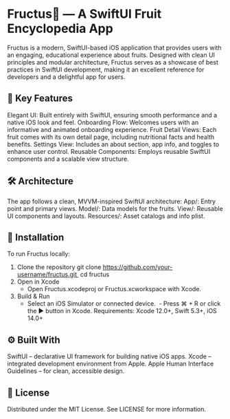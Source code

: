 # Fructus🍎 — A SwiftUI Fruit Encyclopedia App

Fructus is a modern, SwiftUI-based iOS application that provides users with an engaging, educational experience about fruits. Designed with clean UI principles and modular architecture, Fructus serves as a showcase of best practices in SwiftUI development, making it an excellent reference for developers and a delightful app for users.

## 📌 Key Features
Elegant UI: Built entirely with SwiftUI, ensuring smooth performance and a native iOS look and feel.
Onboarding Flow: Welcomes users with an informative and animated onboarding experience.
Fruit Detail Views: Each fruit comes with its own detail page, including nutritional facts and health benefits.
Settings View: Includes an about section, app info, and toggles to enhance user control.
Reusable Components: Employs reusable SwiftUI components and a scalable view structure.

## 🛠️ Architecture
The app follows a clean, MVVM-inspired SwiftUI architecture:
App/: Entry point and primary views.
Model/: Data models for the fruits.
View/: Reusable UI components and layouts.
Resources/: Asset catalogs and info plist.

## 📲 Installation
To run Fructus locally:
1. Clone the repository
   git clone https://github.com/your-username/fructus.git    cd fructus
2. Open in Xcode
   - Open Fructus.xcodeproj or Fructus.xcworkspace with Xcode.
3. Build & Run
   - Select an iOS Simulator or connected device.    - Press ⌘ + R or click the ▶️ button in Xcode.
Requirements: Xcode 12.0+, Swift 5.3+, iOS 14.0+

## ⚙️ Built With
SwiftUI – declarative UI framework for building native iOS apps.
Xcode – integrated development environment from Apple.
Apple Human Interface Guidelines – for clean, accessible design.

## 📜 License
Distributed under the MIT License. See LICENSE for more information.
